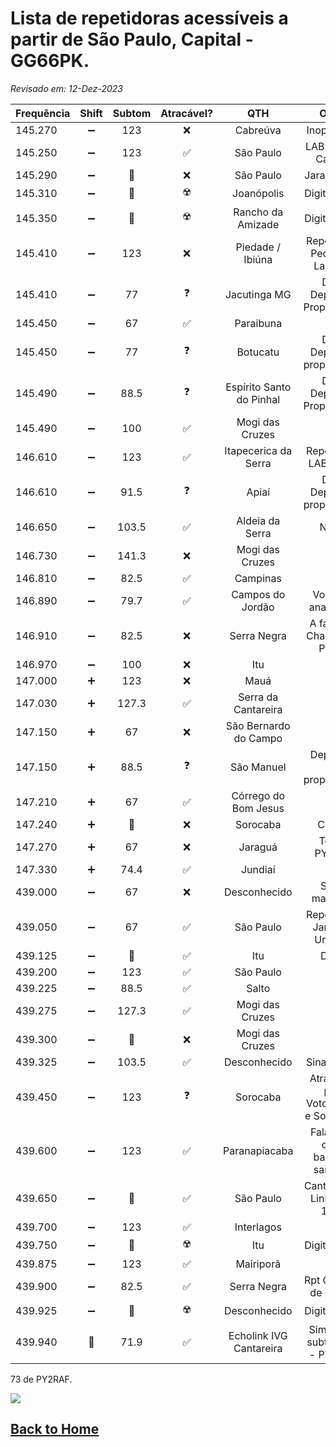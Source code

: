 # Lista de repetidoras acessíveis a partir de São Paulo, Capital - GG66PK.

*Revisado em: 12-Dez-2023*

| Frequência | Shift | Subtom | Atracável? | QTH | Obs.: |
| --- | :---: | :---: | :---: | :---: | :---: |
| 145.270 | ➖ | 123 | ❌ | Cabreúva | Inoperante |
| 145.250 | ➖ | 123 | ✅ | São Paulo | LABRE - Vl Carrão |
| 145.290 | ➖ | 🔘 | ❌ | São Paulo | Jaraguá DX |
| 145.310 | ➖ | 🔘 | ☢️ | Joanópolis | Digitalizada |
| 145.350 | ➖ | 🔘 | ☢️ | Rancho da Amizade | Digitalizada |
| 145.410 | ➖ | 123 | ❌ | Piedade / Ibiúna | Repetidora Pedra do Lagarto |
| 145.410 | ➖ | 77 | ❓ | Jacutinga MG | DX / Depende Propagação |
| 145.450 | ➖ | 67 | ✅ | Paraibuna | |
| 145.450 | ➖ | 77 | ❓ | Botucatu | DX / Depende propagação |
| 145.490 | ➖ | 88.5 | ❓ | Espírito Santo do Pinhal | DX / Depende Propagação |
| 145.490 | ➖ | 100 | ✅ | Mogi das Cruzes | |
| 146.610 | ➖ | 123 | ✅ | Itapecerica da Serra | Repetidora LABRE SP |
| 146.610 | ➖ | 91.5 | ❓ | Apiaí | DX / Depende propagação |
| 146.650 | ➖ | 103.5 | ✅ | Aldeia da Serra | Nova |
| 146.730 | ➖ | 141.3 | ❌ | Mogi das Cruzes | |
| 146.810 | ➖ | 82.5 | ✅ | Campinas | |
| 146.890 | ➖ | 79.7 | ✅ | Campos do Jordão | Voltou a analógica |
| 146.910 | ➖ | 82.5 | ❌ | Serra Negra | A famosa Chapéu de Palha |
| 146.970 | ➖ | 100 | ❌ | Itu | |
| 147.000 | ➕ | 123 | ❌ | Mauá | |
| 147.030 | ➕ | 127.3 | ✅ | Serra da Cantareira | |
| 147.150 | ➕ | 67 | ❌ | São Bernardo do Campo | |
| 147.150 | ➕ | 88.5 | ❓ | São Manuel | Depende de propagação |
| 147.210 | ➕ | 67 | ✅ | Córrego do Bom Jesus |
| 147.240 | ➕ | 🔘 | ❌ | Sorocaba | C4FM |
| 147.270 | ➕ | 67 | ❌ | Jaraguá | Teste PY2MF |
| 147.330 | ➕ | 74.4 | ✅ | Jundiaí | |
| 439.000 | ➖ | 67 | ❌ | Desconhecido | Sinal marginal |
| 439.050 | ➖ | 67 | ✅ | São Paulo | Repetidora Jaraguá Urbana |
| 439.125 | ➖ | 🔘 | ✅ | Itu | DMR |
| 439.200 | ➖ | 123 | ✅ | São Paulo | |
| 439.225 | ➖ | 88.5 | ✅ | Salto | DX |
| 439.275 | ➖ | 127.3 | ✅ | Mogi das Cruzes | |
| 439.300 | ➖ | 🔘 | ❌ | Mogi das Cruzes | |
| 439.325 | ➖ | 103.5 | ✅ | Desconhecido | Sinal 9+60 |
| 439.450 | ➖ | 123 | ❓ | Sorocaba | Atracável por Votorantim e Sorocaba |
| 439.600 | ➖ | 123 | ✅ | Paranapiacaba | Fala bem com baixada santista |
| 439.650 | ➖ | 🔘 | ✅ | São Paulo | Cantareira / Link com 10m |
| 439.700 | ➖ | 123 | ✅ | Interlagos | |
| 439.750 | ➖ | 🔘 | ☢️ | Itu | Digitalizada |
| 439.875 | ➖ | 123 | ✅ | Mairiporã | |
| 439.900 | ➖ | 82.5 | ✅ | Serra Negra | Rpt Chapeu de Couro |
| 439.925 | ➖ | 🔘 | ☢️ | Desconhecido | Digitalizada |
| 439.940 | 🔘 | 71.9 | ✅ | Echolink IVG Cantareira | Simplex e subtonada - PY2MO |

73 de PY2RAF.

![](https://rf3.org:8443/q/wink-rpt.png)

## [Back to Home](/rfrht/FT-991A/wiki/)
